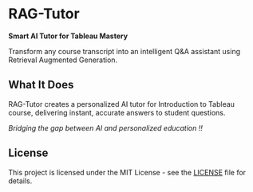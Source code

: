 #  RAG-Tutor

**Smart AI Tutor for Tableau Mastery**

Transform any course transcript into an intelligent Q&A assistant using Retrieval Augmented Generation.

##  What It Does

RAG-Tutor creates a personalized AI tutor for Introduction to Tableau course, delivering instant, accurate answers to student questions.

*Bridging the gap between AI and personalized education !!* 

## License

This project is licensed under the MIT License - see the [LICENSE](LICENSE) file for details.

